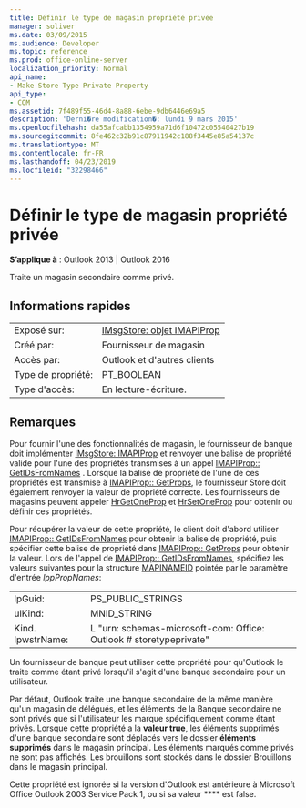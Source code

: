 ```yaml
---
title: Définir le type de magasin propriété privée
manager: soliver
ms.date: 03/09/2015
ms.audience: Developer
ms.topic: reference
ms.prod: office-online-server
localization_priority: Normal
api_name:
- Make Store Type Private Property
api_type:
- COM
ms.assetid: 7f489f55-46d4-8a88-6ebe-9db6446e69a5
description: 'Derni�re modification�: lundi 9 mars 2015'
ms.openlocfilehash: da55afcabb1354959a71d6f10472c05540427b19
ms.sourcegitcommit: 8fe462c32b91c87911942c188f3445e85a54137c
ms.translationtype: MT
ms.contentlocale: fr-FR
ms.lasthandoff: 04/23/2019
ms.locfileid: "32298466"
---
```

# <a name="make-store-type-private-property"></a>Définir le type de magasin propriété privée

  
  
**S’applique à** : Outlook 2013 | Outlook 2016 
  
Traite un magasin secondaire comme privé.
  
## <a name="quick-info"></a>Informations rapides

|||
|:-----|:-----|
|Exposé sur:  <br/> |[IMsgStore: objet IMAPIProp](imsgstoreimapiprop.md)  <br/> |
|Créé par:  <br/> |Fournisseur de magasin  <br/> |
|Accès par:  <br/> |Outlook et d'autres clients  <br/> |
|Type de propriété:  <br/> |PT_BOOLEAN  <br/> |
|Type d'accès:  <br/> |En lecture-écriture.  <br/> |
   
## <a name="remarks"></a>Remarques

Pour fournir l'une des fonctionnalités de magasin, le fournisseur de banque doit implémenter [IMsgStore: IMAPIProp](imsgstoreimapiprop.md) et renvoyer une balise de propriété valide pour l'une des propriétés transmises à un appel [IMAPIProp:: GetIDsFromNames](imapiprop-getidsfromnames.md) . Lorsque la balise de propriété de l'une de ces propriétés est transmise à [IMAPIProp:: GetProps](imapiprop-getprops.md), le fournisseur Store doit également renvoyer la valeur de propriété correcte. Les fournisseurs de magasins peuvent appeler [HrGetOneProp](hrgetoneprop.md) et [HrSetOneProp](hrsetoneprop.md) pour obtenir ou définir ces propriétés. 
  
Pour récupérer la valeur de cette propriété, le client doit d'abord utiliser [IMAPIProp:: GetIDsFromNames](imapiprop-getidsfromnames.md) pour obtenir la balise de propriété, puis spécifier cette balise de propriété dans [IMAPIProp:: GetProps](imapiprop-getprops.md) pour obtenir la valeur. Lors de l'appel de [IMAPIProp:: GetIDsFromNames](imapiprop-getidsfromnames.md), spécifiez les valeurs suivantes pour la structure [MAPINAMEID](mapinameid.md) pointée par le paramètre d'entrée _lppPropNames_:
  
|||
|:-----|:-----|
|lpGuid:  <br/> |PS_PUBLIC_STRINGS  <br/> |
|ulKind:  <br/> |MNID_STRING  <br/> |
|Kind. lpwstrName:  <br/> |L "urn: schemas-microsoft-com: Office: Outlook # storetypeprivate"  <br/> |
   
Un fournisseur de banque peut utiliser cette propriété pour qu'Outlook le traite comme étant privé lorsqu'il s'agit d'une banque secondaire pour un utilisateur. 
  
Par défaut, Outlook traite une banque secondaire de la même manière qu'un magasin de délégués, et les éléments de la Banque secondaire ne sont privés que si l'utilisateur les marque spécifiquement comme étant privés. Lorsque cette propriété a la **valeur true**, les éléments supprimés d'une banque secondaire sont déplacés vers le dossier **éléments supprimés** dans le magasin principal. Les éléments marqués comme privés ne sont pas affichés. Les brouillons sont stockés dans le dossier Brouillons dans le magasin principal. 
  
Cette propriété est ignorée si la version d'Outlook est antérieure à Microsoft Office Outlook 2003 Service Pack 1, ou si sa valeur **** est false.
  

